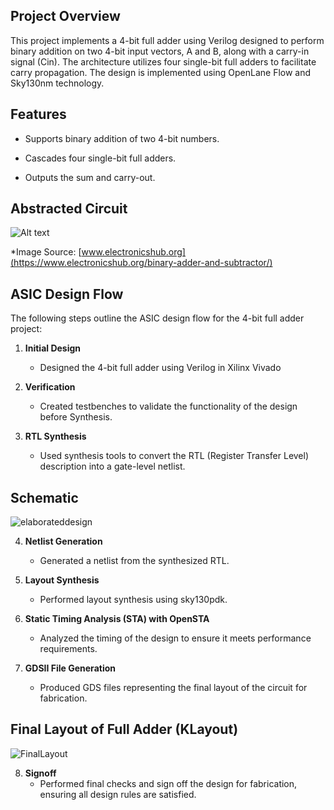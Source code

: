 ## Project Overview
This project implements a 4-bit full adder using Verilog designed to perform binary addition on two 4-bit input vectors, A and B, along with a carry-in signal (Cin). The architecture utilizes four single-bit full adders to facilitate carry propagation. The design is implemented using OpenLane Flow and Sky130nm technology.

## Features
- Supports binary addition of two 4-bit numbers.
- Cascades four single-bit full adders.

- Outputs the sum and carry-out.

## Abstracted Circuit
![Alt text](https://www.electronicshub.org/wp-content/uploads/2015/06/4-bit-adder.jpg)

*Image Source: [www.electronicshub.org](https://www.electronicshub.org/binary-adder-and-subtractor/)

## ASIC Design Flow
The following steps outline the ASIC design flow for the 4-bit full adder project:

1. **Initial Design**
   - Designed the 4-bit full adder using Verilog in Xilinx Vivado

2. **Verification**
   - Created testbenches to validate the functionality of the design before Synthesis.

3. **RTL Synthesis**
   - Used synthesis tools to convert the RTL (Register Transfer Level) description into a gate-level netlist.

## Schematic
![elaborateddesign](https://github.com/user-attachments/assets/eb174f81-7981-4b62-89ce-11ab3da7df60)

4. **Netlist Generation**
   - Generated a netlist from the synthesized RTL.

5. **Layout Synthesis**
   - Performed layout synthesis using sky130pdk.

6. **Static Timing Analysis (STA) with OpenSTA**
   - Analyzed the timing of the design to ensure it meets performance requirements.

7. **GDSII File Generation**
   - Produced GDS files representing the final layout of the circuit for fabrication.
  
## Final Layout of Full Adder (KLayout)
![FinalLayout](https://github.com/user-attachments/assets/28edbb96-039f-466b-a374-af318de0c6e6)

8. **Signoff**
   - Performed final checks and sign off the design for fabrication, ensuring all design rules are satisfied.
